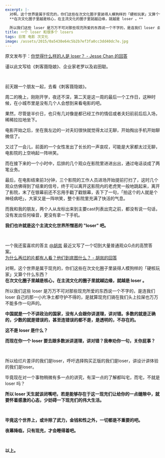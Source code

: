 ```yaml
---
excerpt: |-
  对啊，这个世界是属于现充的，你们这些在次文化圈子里装得人模狗样的「硬核玩家」又算个什么东西？  
  **在次文化圈子里越是核心，在主流文化的圈子里就越边缘，就越是 loser 。**

  所以我们这些 loser 是万万不可对那些现充所爱的东西说一个不字的，是连我们 loser 自己的那一小片净土都守护不得的，是就算现充们骑在我们头上拉屎也万万不能多作一句声的。
title: 一个 loser 和很多个 losers
tags: 日常 电影 次文化
image: /assets/2015/0a5438e64c5b2b7ef3fa0cc3dd40dc7e.jpg
---
```


原文发布于：[你觉得什么样的人是 loser？ - Jesse Chan 的回答](https://www.zhihu.com/question/20365580/answer/62175444)

谨以此文写给《刺客聂隐娘》、企业家老罗以及岩田聪。

<br>

前天跟一个朋友一起，去看《刺客聂隐娘》。

周二的晚上，刚刚开学，夜还不深，第二天是这一周的最后一个工作日，这种时候，在小城市里是没有几个人会想到来看电影的吧。

果然，尽管是半价日，也只有几对像是都已经工作的情侣或者夫妇前前后后入场，稀稀拉拉地坐下。

电影开始之后，坐在我左边的一对夫妇很快就觉得太过无聊，开始掏出手机开始聊微信了。

又过了一会儿，前面的一个女性发出了长长的一声哀叹，可能是大家都太过无聊，电影院的上空响起一阵哄笑。

而在接下来的一个小时中，后排的几个观众在影院里进进出出，通过电话谈成了两笔业务。

最后，在电影结束前3分钟，三个影院的工作人员进场开始提前打扫了，这时几个观众仿佛得到了结束的信号，终于可以离开这影院内的老虎凳一般地跳起来，离开了影院，末了在银幕前还不忘用手戳了戳银幕，丢下了一句，「拍这个的人就是个神经病吧」，大家又是一阵哄笑，整个影院里充满了快活的气息。

而我和我的朋友，两个人从龙标出来到主要cast列表出完之前，都没有说一句话，没有发出任何噪音，更没有拿一下手机。

**我们也许就是这个主流文化世界所憎恶的 "loser" 吧。**

<br>

一个我还蛮喜欢的答主 [@胡岚](https://www.zhihu.com/people/b4c5f63e24e11a35923187a8779c87b9) 最近又写了一个切到大量普通观众G点的高赞答案。  
[为什么再烂的片都有人看？他们到底图什么？ - 胡岚的回答](https://www.zhihu.com/question/31888785/answer/61413583)

对啊，这个世界是属于现充的，你们这些在次文化圈子里装得人模狗样的「硬核玩家」又算个什么东西？  
**在次文化圈子里越是核心，在主流文化的圈子里就越边缘，就越是 loser 。**

所以我们这些 loser 是万万不可对那些现充所爱的东西说一个不字的，是连我们 loser 自己的那一小片净土都守护不得的，是就算现充们骑在我们头上拉屎也万万不能多作一句声的。

**中国就是一个不讲政治的国家，没有人会跟你讲道理，讲对错。多数的就是正确的，少数的就是错误的，甚至连错误的都不是，是透明的，不存在的。**

**这不是 loser 是什么？**

**而现在你一个 loser 要去跟多数派讲道理，讲对错？我奉劝你一句，关你屁事？**

<br>

所以给烂片差评的我们是loser，呼吁选择购买正版的我们是loser，讲设计讲体验的我们是loser。

毕竟现在对一个事物稍微有多一点的讲究，有深一点的了解都叫宅，而宅，不就是 loser 吗？

**所以 loser 天生就该闭嘴吧，若是能够存在于这一现充们让给你的一点缝隙中，就要怀着感激的心态，少妨碍一下现充们的伟大生活。**

<br>

**毕竟这个世界上，或许除了武力，金钱和性之外，一切都是不重要的吧。**

**夜幕降临，只有现充，才会睡得着吧。**

<br>

**以上。**
